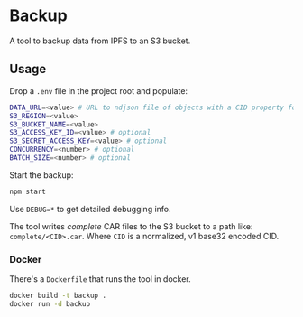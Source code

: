 # Backup

A tool to backup data from IPFS to an S3 bucket.

## Usage

Drop a `.env` file in the project root and populate:

```sh
DATA_URL=<value> # URL to ndjson file of objects with a CID property for backing up
S3_REGION=<value>
S3_BUCKET_NAME=<value>
S3_ACCESS_KEY_ID=<value> # optional
S3_SECRET_ACCESS_KEY=<value> # optional
CONCURRENCY=<number> # optional
BATCH_SIZE=<number> # optional
```

Start the backup:

```sh
npm start
```

Use `DEBUG=*` to get detailed debugging info.

The tool writes _complete_ CAR files to the S3 bucket to a path like: `complete/<CID>.car`. Where `CID` is a normalized, v1 base32 encoded CID.

### Docker

There's a `Dockerfile` that runs the tool in docker.

```sh
docker build -t backup .
docker run -d backup
```
